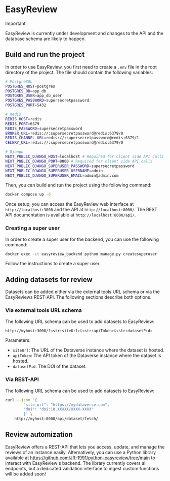 # EasyReview

> [!IMPORTANT]
> EasyReview is currently under development and changes to the API and the database schema are likely to happen.

## Build and run the project

In order to use EasyReview, you first need to create a `.env` file in the root directory of the project. The file should contain the following variables:

```bash
# PostgreSQL
POSTGRES_HOST=postgres
POSTGRES_DB=app_db
POSTGRES_USER=app_db_user
POSTGRES_PASSWORD=supersecretpassword
POSTGRES_PORT=5432

# Redis
REDIS_HOST=redis
REDIS_PORT=6379
REDIS_PASSWORD=supersecretpassword
BROKER_URL=redis://:supersecretpassword@redis:6379/0
REDIS_CHANNEL_URL=redis://:supersecretpassword@redis:6379/1
CELERY_URL=redis://:supersecretpassword@redis:6379/0

# Django
NEXT_PUBLIC_DJANGO_HOST=localhost # Required for client side API calls
NEXT_PUBLIC_DJANGO_PORT=8000 # Required for client side API calls
NEXT_PUBLIC_DJANGO_SUPERUSER_PASSWORD=supersecretpassword
NEXT_PUBLIC_DJANGO_SUPERUSER_USERNAME=admin
NEXT_PUBLIC_DJANGO_SUPERUSER_EMAIL=admin@admin.com
```

Then, you can build and run the project using the following command:

```bash
docker compose up -d
```

Once setup, you can access the EasyReview web interface at `http://localhost:3000` and the API at `http://localhost:8000/`. The REST API documentation is available at `http://localhost:8000/api/`.

### Creating a super user

In order to create a super user for the backend, you can use the following command:

```bash
docker exec -it easyreview_backend python manage.py createsuperuser
```

Follow the instructions to create a super user.

### 

## Adding datasets for review

Datasets can be added either via the external tools URL schema or via the EasyReviews REST-API. The following sections describe both options.

### Via external tools URL schema

The following URL schema can be used to add datasets to EasyReview:

```bash
http://myhost:3000/?<str:siteUrl>&<str:apiToken>&<str:datasetPid>
```

Parameters:

- `siteUrl`: The URL of the Dataverse instance where the dataset is hosted.
- `apiToken`: The API token of the Dataverse instance where the dataset is hosted.
- `datasetPid`: The DOI of the dataset.

### Via REST-API

The following URL schema can be used to add datasets to EasyReview:

```bash
curl --json '{
        "site_url": "https://mydataverse.com",
        "doi": "doi:10.XXXXX/XXXX-XXXX"
        }' \
    http://myhost:8000/api/dataset/fetch/
```

## Review automization

EasyReview offers a REST-API that lets you access, update, and manage the reviews of an instance easily. Alternatively, you can use a Python library available at https://github.com/JR-1991/python-easyreview/tree/main to interact with EasyReview's backend. The library currently covers all endpoints, but a dedicated validation interface to ingest custom functions will be added soon!
